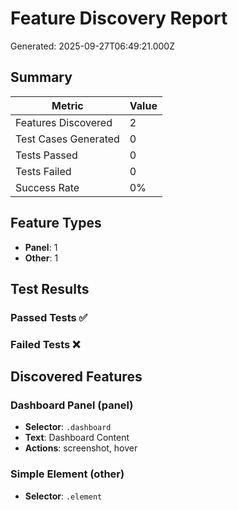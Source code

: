 # Feature Discovery Report

Generated: 2025-09-27T06:49:21.000Z

## Summary

| Metric | Value |
|--------|-------|
| Features Discovered | 2 |
| Test Cases Generated | 0 |
| Tests Passed | 0 |
| Tests Failed | 0 |
| Success Rate | 0% |

## Feature Types

- **Panel**: 1
- **Other**: 1

## Test Results

### Passed Tests ✅


### Failed Tests ❌


## Discovered Features


### Dashboard Panel (panel)
- **Selector**: `.dashboard`
- **Text**: Dashboard Content
- **Actions**: screenshot, hover


### Simple Element (other)
- **Selector**: `.element`



